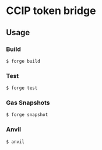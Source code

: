 # CCIP token bridge

## Usage

### Build

```shell
$ forge build
```

### Test

```shell
$ forge test
```

### Gas Snapshots

```shell
$ forge snapshot
```

### Anvil

```shell
$ anvil
```
